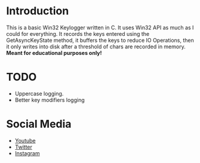 # Introduction
This is a basic Win32 Keylogger written in C. It uses Win32 API as much as I could for everything.
It records the keys entered using the GetAsyncKeyState method, it buffers the keys to reduce IO Operations,
then it only writes into disk after a threshold of chars are recorded in memory.
**Meant for educational purposes only!**

# TODO
- Uppercase logging.
- Better key modifiers logging

# Social Media
- [Youtube](https://youtube.com/Melardev)
- [Twitter](https://twitter.com/@melardev)
- [Instagram](https://instagram.com/melar_dev)

